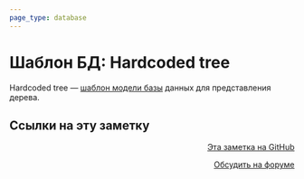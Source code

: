 ```yaml
---
page_type: database
---
```


# Шаблон БД: Hardcoded tree

Hardcoded tree — [шаблон модели базы](20230403200717.md) данных для представления дерева.



## Ссылки на эту заметку




<p v-pre style="text-align: right">
  <a href="https://github.com/Kverde/algorithms/blob/main/source/20230404223201.md" target="_blank">
  Эта заметка на GitHub
  </a>
</p>



<p v-pre style="text-align: right">
  <a href="https://discourse.comtext.space/new-topic?title=%D0%A8%D0%B0%D0%B1%D0%BB%D0%BE%D0%BD%20%D0%91%D0%94%3A%20Hardcoded%20tree&body=&category=algorithm" target="_blank">
  Обсудить на форуме
  </a>
</p>
